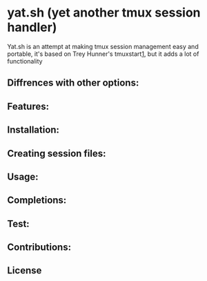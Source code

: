 # yat.sh (yet another tmux session handler)

Yat.sh is an attempt at making tmux session management easy and portable, it's
based on Trey Hunner's tmuxstart[1], but it adds a lot of functionality

## Diffrences with other options:
## Features:
## Installation:
## Creating session files:
## Usage:
## Completions:
## Test:
## Contributions:
## License

[1]:https://github.com/treyhunner/tmuxstart
